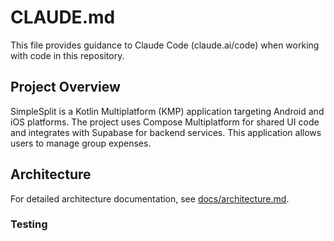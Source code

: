 # CLAUDE.md

This file provides guidance to Claude Code (claude.ai/code) when working with code in this repository.

## Project Overview

SimpleSplit is a Kotlin Multiplatform (KMP) application targeting Android and iOS platforms. 
The project uses Compose Multiplatform for shared UI code and integrates with Supabase for backend services.
This application allows users to manage group expenses.

## Architecture

For detailed architecture documentation, see [docs/architecture.md](docs/architecture.md).

### Testing